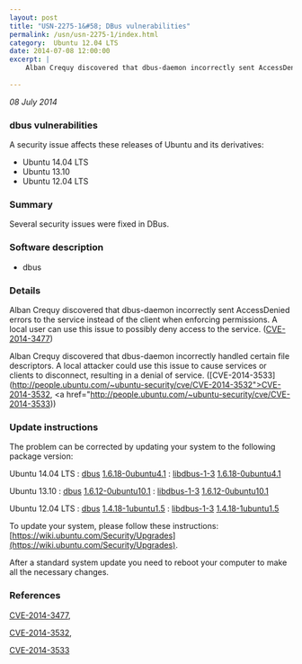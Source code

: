 ```yaml
---
layout: post
title: "USN-2275-1&#58; DBus vulnerabilities"
permalink: /usn/usn-2275-1/index.html
category:  Ubuntu 12.04 LTS
date: 2014-07-08 12:00:00
excerpt: |
    Alban Crequy discovered that dbus-daemon incorrectly sent AccessDenied errors to the service instead of the client when enforcing permissions. A local user can use this issue to possibly deny access to the service. ([CVE-2014-3477](http://people.ubuntu.com/~ubuntu-security/cve/CVE-2014-3477))
    
--- 
```

 
 

*08 July 2014*

### dbus vulnerabilities

A security issue affects these releases of Ubuntu and its derivatives:

* Ubuntu 14.04 LTS
* Ubuntu 13.10
* Ubuntu 12.04 LTS

### Summary

Several security issues were fixed in DBus. 

### Software description

* dbus 

### Details

Alban Crequy discovered that dbus-daemon incorrectly sent AccessDenied errors to the service instead of the client when enforcing permissions. A local user can use this issue to possibly deny access to the service. ([CVE-2014-3477](http://people.ubuntu.com/~ubuntu-security/cve/CVE-2014-3477))

Alban Crequy discovered that dbus-daemon incorrectly handled certain file descriptors. A local attacker could use this issue to cause services or clients to disconnect, resulting in a denial of service. ([CVE-2014-3533](http://people.ubuntu.com/~ubuntu-security/cve/CVE-2014-3532">CVE-2014-3532</a>, <a href="http://people.ubuntu.com/~ubuntu-security/cve/CVE-2014-3533)) 

### Update instructions

The problem can be corrected by updating your system to the following package version:

Ubuntu 14.04 LTS
 : [dbus](https://launchpad.net/ubuntu/+source/dbus) <span> [1.6.18-0ubuntu4.1](https://launchpad.net/ubuntu/+source/dbus/1.6.18-0ubuntu4.1) </span> 
 : [libdbus-1-3](https://launchpad.net/ubuntu/+source/dbus) <span> [1.6.18-0ubuntu4.1](https://launchpad.net/ubuntu/+source/dbus/1.6.18-0ubuntu4.1) </span> 

Ubuntu 13.10
 : [dbus](https://launchpad.net/ubuntu/+source/dbus) <span> [1.6.12-0ubuntu10.1](https://launchpad.net/ubuntu/+source/dbus/1.6.12-0ubuntu10.1) </span> 
 : [libdbus-1-3](https://launchpad.net/ubuntu/+source/dbus) <span> [1.6.12-0ubuntu10.1](https://launchpad.net/ubuntu/+source/dbus/1.6.12-0ubuntu10.1) </span> 

Ubuntu 12.04 LTS
 : [dbus](https://launchpad.net/ubuntu/+source/dbus) <span> [1.4.18-1ubuntu1.5](https://launchpad.net/ubuntu/+source/dbus/1.4.18-1ubuntu1.5) </span> 
 : [libdbus-1-3](https://launchpad.net/ubuntu/+source/dbus) <span> [1.4.18-1ubuntu1.5](https://launchpad.net/ubuntu/+source/dbus/1.4.18-1ubuntu1.5) </span> 

To update your system, please follow these instructions: [https://wiki.ubuntu.com/Security/Upgrades](https://wiki.ubuntu.com/Security/Upgrades).

After a standard system update you need to reboot your computer to make all the necessary changes. 

### References

 
 [CVE-2014-3477](http://people.ubuntu.com/~ubuntu-security/cve/CVE-2014-3477), 

 [CVE-2014-3532](http://people.ubuntu.com/~ubuntu-security/cve/CVE-2014-3532), 

 [CVE-2014-3533](http://people.ubuntu.com/~ubuntu-security/cve/CVE-2014-3533)
 

